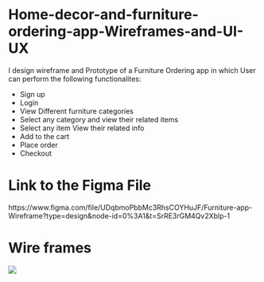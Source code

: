 # Home-decor-and-furniture-ordering-app-Wireframes-and-UI-UX
I design wireframe and Prototype of a Furniture Ordering app in which User can perform the following functionalites:
<ul>
 <li>Sign up </li>
  <li>Login</li>
  <li>View Different furniture categories</li>
  <li>Select any category and view their related items</li>
  <li>Select any item View their related info</li>
  <li>Add to the cart</li> 
  <li>Place order</li>
  <li>Checkout</li>
</ul>
<h1>Link to the Figma File </h1>
https://www.figma.com/file/UDqbmoPbbMc3RhsCOYHuJF/Furniture-app-Wireframe?type=design&node-id=0%3A1&t=SrRE3rGM4Qv2Xblp-1
<h1>Wire frames</h1>
<img src="https://github.com/Merub-810/Home-decor-and-furniture-ordering-app-Wireframes-and-UI-UX/assets/131784023/46e29a46-f3a9-49cf-a621-e93859816173">

